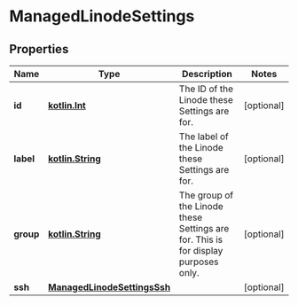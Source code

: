 
# ManagedLinodeSettings

## Properties
Name | Type | Description | Notes
------------ | ------------- | ------------- | -------------
**id** | [**kotlin.Int**](.md) | The ID of the Linode these Settings are for.  |  [optional]
**label** | [**kotlin.String**](.md) | The label of the Linode these Settings are for.  |  [optional]
**group** | [**kotlin.String**](.md) | The group of the Linode these Settings are for. This is for display purposes only.  |  [optional]
**ssh** | [**ManagedLinodeSettingsSsh**](ManagedLinodeSettingsSsh.md) |  |  [optional]





